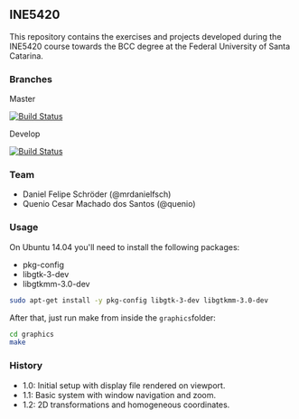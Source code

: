 ## INE5420

This repository contains the exercises and projects developed during the INE5420 course towards the BCC degree at the Federal University of Santa Catarina.

### Branches

Master

[![Build Status](https://travis-ci.org/quenio/INE5420.svg?branch=master)](https://travis-ci.org/quenio/INE5420)

Develop

[![Build Status](https://travis-ci.org/quenio/INE5420.svg?branch=develop)](https://travis-ci.org/quenio/INE5420)

### Team

- Daniel Felipe Schröder (@mrdanielfsch)
- Quenio Cesar Machado dos Santos (@quenio)

### Usage

On Ubuntu 14.04 you'll need to install the following packages:
- pkg-config
- libgtk-3-dev
- libgtkmm-3.0-dev

```bash
sudo apt-get install -y pkg-config libgtk-3-dev libgtkmm-3.0-dev
```

After that, just run make from inside the ```graphics```folder:

```bash
cd graphics
make
```

### History

- 1.0: Initial setup with display file rendered on viewport.
- 1.1: Basic system with window navigation and zoom.
- 1.2: 2D transformations and homogeneous coordinates.
